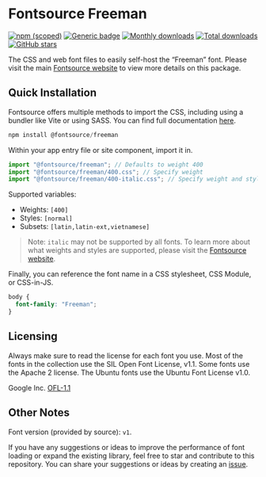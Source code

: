 # Fontsource Freeman

[![npm (scoped)](https://img.shields.io/npm/v/@fontsource/freeman?color=brightgreen)](https://www.npmjs.com/package/@fontsource/freeman) [![Generic badge](https://img.shields.io/badge/fontsource-passing-brightgreen)](https://github.com/fontsource/fontsource) [![Monthly downloads](https://badgen.net/npm/dm/@fontsource/freeman)](https://github.com/fontsource/fontsource) [![Total downloads](https://badgen.net/npm/dt/@fontsource/freeman)](https://github.com/fontsource/fontsource) [![GitHub stars](https://img.shields.io/github/stars/fontsource/fontsource.svg?style=social&label=Star)](https://github.com/fontsource/fontsource/stargazers)

The CSS and web font files to easily self-host the “Freeman” font. Please visit the main [Fontsource website](https://fontsource.org/fonts/freeman) to view more details on this package.

## Quick Installation

Fontsource offers multiple methods to import the CSS, including using a bundler like Vite or using SASS. You can find full documentation [here](https://fontsource.org/docs/getting-started/introduction).

```javascript
npm install @fontsource/freeman
```

Within your app entry file or site component, import it in.

```javascript
import "@fontsource/freeman"; // Defaults to weight 400
import "@fontsource/freeman/400.css"; // Specify weight
import "@fontsource/freeman/400-italic.css"; // Specify weight and style
```

Supported variables:
- Weights: `[400]`
- Styles: `[normal]`
- Subsets: `[latin,latin-ext,vietnamese]`

> Note: `italic` may not be supported by all fonts. To learn more about what weights and styles are supported, please visit the [Fontsource website](https://fontsource.org/fonts/freeman).

Finally, you can reference the font name in a CSS stylesheet, CSS Module, or CSS-in-JS.

```css
body {
  font-family: "Freeman";
}
```

## Licensing
Always make sure to read the license for each font you use. Most of the fonts in the collection use the SIL Open Font License, v1.1. Some fonts use the Apache 2 license. The Ubuntu fonts use the Ubuntu Font License v1.0.

Google Inc.
[OFL-1.1](http://scripts.sil.org/OFL)

## Other Notes
Font version (provided by source): `v1`.

If you have any suggestions or ideas to improve the performance of font loading or expand the existing library, feel free to star and contribute to this repository. You can share your suggestions or ideas by creating an [issue](https://github.com/fontsource/fontsource/issues).